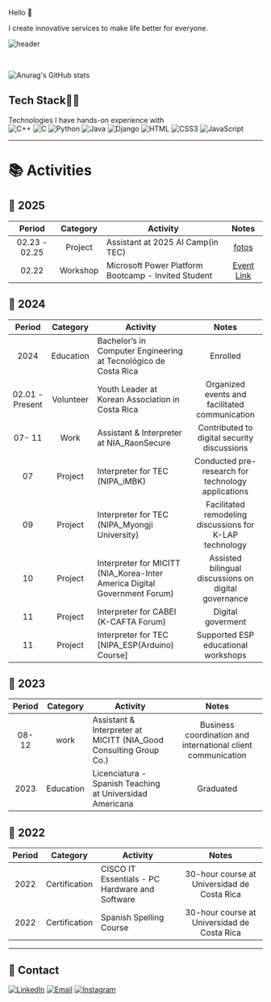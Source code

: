 
Hello 👋  

I create innovative services to make life better for everyone.

![header](https://capsule-render.vercel.app/api?type=rect&color=gradient&height=10)

<br>

![Anurag's GitHub stats](https://github-readme-stats.vercel.app/api?username=DIEGO-LEE-24&show_icons=true&theme=radical)

<!--
**This Dynamic Image's from -> [Capsule-Render](https://github.com/kyechan99/capsule-render) - Press F5!**
-->

<!--

![footer](https://capsule-render.vercel.app/api?type=wave&color=gradient&height=150&section=footer)
-->

## Tech Stack🚀🔥
Technologies I have hands-on experience with 
<br>
![C++](https://img.shields.io/badge/C++-00599C?style=flat-square&logo=c%2B%2B&logoColor=white)
![C](https://img.shields.io/badge/C-E2A9F3?style=flat-square&logo=C&logoColor=black)
![Python](https://img.shields.io/badge/Python-3766AB?style=flat-square&logo=Python&logoColor=white)
![Java](https://img.shields.io/badge/Java-2E2EFE?style=flat-square&logo=Java&logoColor=white)
![Django](https://img.shields.io/badge/Django-F7FE2E?style=flat-square&logo=Django&logoColor=black)
![HTML](https://img.shields.io/badge/HTML-FF0000?style=flat-square&logo=HTML5&logoColor=white)
![CSS3](https://img.shields.io/badge/CSS3-0431B4?style=flat-square&logo=CSS3&logoColor=white)
![JavaScript](https://img.shields.io/badge/JavaScript-FFBF00?style=flat-square&logo=Javascript&logoColor=white)

---
# 📚 Activities

## 🚩 2025

| Period | Category | Activity | Notes |
| :---: | :---: | ------ | :--: |
| 02.23 - 02.25 | Project | Assistant at 2025 AI Camp(in TEC) | [fotos](https://github.com/DIEGO-LEE-24/TEC_2025-1/tree/main/0_Actividades/2_AI_CAMP/assets) |
| 02.22 | Workshop | Microsoft Power Platform Bootcamp - Invited Student | [Event Link](https://www.powerplatformbootcamp.com/2025/location-detail/?id=b461b559-73b6-ef11-95f5-000d3a0c14f8&city=Cartago) |

## 🚩 2024

| Period | Category | Activity | Notes |
| :---: | :---: | ------ | :--: |
| 2024 | Education | Bachelor’s in Computer Engineering at Tecnológico de Costa Rica | Enrolled |
| 02.01 - Present | Volunteer | Youth Leader at Korean Association in Costa Rica | Organized events and facilitated communication |
| 07- 11 | Work | Assistant & Interpreter at NIA_RaonSecure | Contributed to digital security discussions |
| 07 | Project | Interpreter for TEC (NIPA_iMBK) | Conducted pre-research for technology applications |
| 09 | Project | Interpreter for TEC (NIPA_Myongji University) | Facilitated remodeling discussions for K-LAP technology |
| 10 | Project | Interpreter for MICITT (NIA_Korea-Inter America Digital Government Forum) | Assisted bilingual discussions on digital governance |
| 11 | Project | Interpreter for CABEI (K-CAFTA Forum) | Digital goverment |
| 11 | Project | Interpreter for TEC [NIPA_ESP(Arduino) Course] | Supported ESP educational workshops |

## 🚩 2023

| Period | Category | Activity | Notes |
| :---: | :---: | ------ | :--: |
| 08- 12 | work | Assistant & Interpreter at MICITT (NIA_Good Consulting Group Co.) | Business coordination and international client communication |
| 2023 | Education | Licenciatura - Spanish Teaching at Universidad Americana | Graduated |

## 🚩 2022

| Period | Category | Activity | Notes |
| :---: | :---: | ------ | :--: |
| 2022 | Certification | CISCO IT Essentials - PC Hardware and Software | 30-hour course at Universidad de Costa Rica |
| 2022 | Certification | Spanish Spelling Course | 30-hour course at Universidad de Costa Rica |

---
## 🔗 Contact

[![LinkedIn](https://img.shields.io/badge/LinkedIn-blue?style=flat-square&logo=linkedin&logoColor=white&link=https://www.linkedin.com/in/diego-lee-98b9a1212/)](https://www.linkedin.com/in/diego-lee-98b9a1212/)
[![Email](https://img.shields.io/badge/Email-red?style=flat-square&logo=gmail&logoColor=white&link=mailto:s.lee.1@estudiantec.cr)](mailto:s.lee.1@estudiantec.cr)
[![Instagram](https://img.shields.io/badge/Instagram-purple?style=flat-square&logo=instagram&logoColor=white&link=https://www.instagram.com/coreanito_diego/)](https://www.instagram.com/coreanito_diego/)
